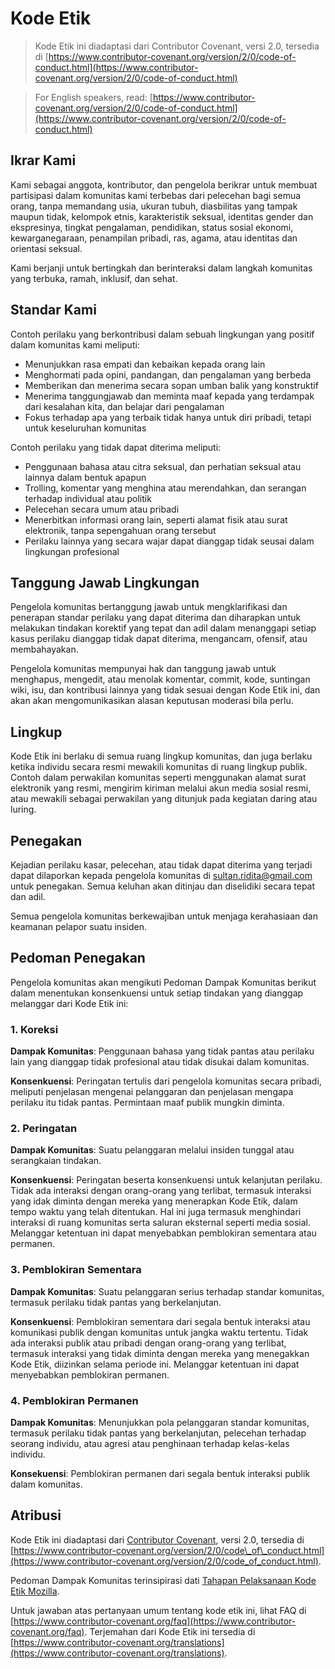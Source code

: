 # Kode Etik

> Kode Etik ini diadaptasi dari Contributor Covenant, versi 2.0, tersedia di [https://www.contributor-covenant.org/version/2/0/code-of-conduct.html](https://www.contributor-covenant.org/version/2/0/code-of-conduct.html)

> For English speakers, read: [https://www.contributor-covenant.org/version/2/0/code-of-conduct.html](https://www.contributor-covenant.org/version/2/0/code-of-conduct.html)

## Ikrar Kami

Kami sebagai anggota, kontributor, dan pengelola berikrar untuk membuat partisipasi dalam komunitas kami terbebas dari pelecehan bagi semua orang, tanpa memandang usia, ukuran tubuh, diasbilitas yang tampak maupun tidak, kelompok etnis, karakteristik seksual, identitas gender dan ekspresinya, tingkat pengalaman, pendidikan, status sosial ekonomi, kewarganegaraan, penampilan pribadi, ras, agama, atau identitas dan orientasi seksual.

Kami berjanji untuk bertingkah dan berinteraksi dalam langkah komunitas yang terbuka, ramah, inklusif, dan sehat.

## Standar Kami

Contoh perilaku yang berkontribusi dalam sebuah lingkungan yang positif dalam komunitas kami meliputi:

* Menunjukkan rasa empati dan kebaikan kepada orang lain
* Menghormati pada opini, pandangan, dan pengalaman yang berbeda
* Memberikan dan menerima secara sopan umban balik yang konstruktif
* Menerima tanggungjawab dan meminta maaf kepada yang terdampak dari kesalahan   kita, dan belajar dari pengalaman
* Fokus terhadap apa yang terbaik tidak hanya untuk diri pribadi, tetapi untuk   keseluruhan komunitas

Contoh perilaku yang tidak dapat diterima meliputi:

* Penggunaan bahasa atau citra seksual, dan perhatian seksual atau lainnya   dalam bentuk apapun
* Trolling, komentar yang menghina atau merendahkan, dan serangan terhadap   individual atau politik
* Pelecehan secara umum atau pribadi
* Menerbitkan informasi orang lain, seperti alamat fisik atau surat elektronik, tanpa sepengahuan orang tersebut
* Perilaku lainnya yang secara wajar dapat dianggap tidak seusai dalam lingkungan profesional

## Tanggung Jawab Lingkungan

Pengelola komunitas bertanggung jawab untuk mengklarifikasi dan penerapan standar perilaku yang dapat diterima dan diharapkan untuk melakukan tindakan korektif yang tepat dan adil dalam menanggapi setiap kasus perilaku dianggap tidak dapat diterima, mengancam, ofensif, atau membahayakan.

Pengelola komunitas mempunyai hak dan tanggung jawab untuk menghapus, mengedit, atau menolak komentar, commit, kode, suntingan wiki, isu, dan kontribusi lainnya yang tidak sesuai dengan Kode Etik ini, dan akan akan mengomunikasikan alasan keputusan moderasi bila perlu.

## Lingkup

Kode Etik ini berlaku di semua ruang lingkup komunitas, dan juga berlaku ketika individu secara resmi mewakili komunitas di ruang lingkup publik. Contoh dalam perwakilan komunitas seperti menggunakan alamat surat elektronik yang resmi, mengirim kiriman melalui akun media sosial resmi, atau mewakili sebagai perwakilan yang ditunjuk pada kegiatan daring atau luring.

## Penegakan

Kejadian perilaku kasar, pelecehan, atau tidak dapat diterima yang terjadi dapat dilaporkan kepada pengelola komunitas di [sultan.ridita@gmail.com](mailto:sultan.ridita@gmail.com) untuk penegakan. Semua keluhan akan ditinjau dan diselidiki secara tepat dan adil.

Semua pengelola komunitas berkewajiban untuk menjaga kerahasiaan dan keamanan pelapor suatu insiden.

## Pedoman Penegakan

Pengelola komunitas akan mengikuti Pedoman Dampak Komunitas berikut dalam menentukan konsenkuensi untuk setiap tindakan yang dianggap melanggar dari Kode Etik ini:

### 1. Koreksi

**Dampak Komunitas**: Penggunaan bahasa yang tidak pantas atau perilaku lain yang dianggap tidak profesional atau tidak disukai dalam komunitas.

**Konsenkuensi**: Peringatan tertulis dari pengelola komunitas secara pribadi, meliputi penjelasan mengenai pelanggaran dan penjelasan mengapa perilaku itu tidak pantas. Permintaan maaf publik mungkin diminta.

### 2. Peringatan

**Dampak Komunitas**: Suatu pelanggaran melalui insiden tunggal atau serangkaian tindakan.

**Konsenkuensi**: Peringatan beserta konsenkuensi untuk kelanjutan perilaku. Tidak ada interaksi dengan orang-orang yang terlibat, termasuk interaksi yang idak diminta dengan mereka yang menerapkan Kode Etik, dalam tempo waktu yang telah ditentukan. Hal ini juga termasuk menghindari interaksi di ruang komunitas serta saluran eksternal seperti media sosial. Melanggar ketentuan ini dapat menyebabkan pemblokiran sementara atau permanen.

### 3. Pemblokiran Sementara

**Dampak Komunitas**: Suatu pelanggaran serius terhadap standar komunitas, termasuk perilaku tidak pantas yang berkelanjutan.

**Konsenkuensi**: Pemblokiran sementara dari segala bentuk interaksi atau komunikasi publik dengan komunitas untuk jangka waktu tertentu. Tidak ada interaksi publik atau pribadi dengan orang-orang yang terlibat, termasuk interaksi yang tidak diminta dengan mereka yang menegakkan Kode Etik, diizinkan selama periode ini. Melanggar ketentuan ini dapat menyebabkan pemblokiran permanen.

### 4. Pemblokiran Permanen

**Dampak Komunitas**: Menunjukkan pola pelanggaran standar komunitas, termasuk perilaku tidak pantas yang berkelanjutan, pelecehan terhadap seorang individu, atau agresi atau penghinaan terhadap kelas-kelas individu.

**Konsekuensi**: Pemblokiran permanen dari segala bentuk interaksi publik dalam komunitas.

## Atribusi

Kode Etik ini diadaptasi dari [Contributor Covenant](https://www.contributor-covenant.org), versi 2.0, tersedia di [https://www.contributor-covenant.org/version/2/0/code\_of\_conduct.html](https://www.contributor-covenant.org/version/2/0/code_of_conduct.html).

Pedoman Dampak Komunitas terinsipirasi dati [Tahapan Pelaksanaan Kode Etik Mozilla](https://github.com/mozilla/diversity).

Untuk jawaban atas pertanyaan umum tentang kode etik ini, lihat FAQ di [https://www.contributor-covenant.org/faq](https://www.contributor-covenant.org/faq). Terjemahan dari Kode Etik ini tersedia di [https://www.contributor-covenant.org/translations](https://www.contributor-covenant.org/translations).
